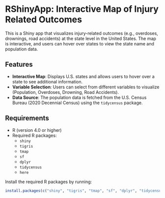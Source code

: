 # RShinyApp: Interactive Map of Injury Related Outcomes

This is a Shiny app that visualizes injury-related outcomes (e.g., overdoses, drownings, road accidents) at the state level in the United States. The map is interactive, and users can hover over states to view the state name and population data.

## Features
- **Interactive Map**: Displays U.S. states and allows users to hover over a state to see additional information.
- **Variable Selection**: Users can select from different variables to visualize (Population, Overdoses, Drowning, Road Accidents).
- **Data Source**: The population data is fetched from the U.S. Census Bureau (2020 Decennial Census) using the `tidycensus` package.

## Requirements
- R (version 4.0 or higher)
- Required R packages:
  - `shiny`
  - `tigris`
  - `tmap`
  - `sf`
  - `dplyr`
  - `tidycensus`
  - `here`
  
Install the required R packages by running:

```r
install.packages(c("shiny", "tigris", "tmap", "sf", "dplyr", "tidycensus", "here"))
